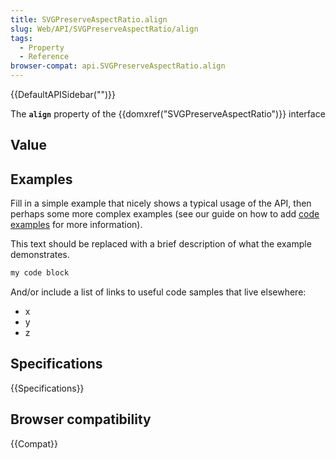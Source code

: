 ```yaml
---
title: SVGPreserveAspectRatio.align
slug: Web/API/SVGPreserveAspectRatio/align
tags:
  - Property
  - Reference
browser-compat: api.SVGPreserveAspectRatio.align
---
```

{{DefaultAPISidebar("")}}

The **`align`** property of the {{domxref("SVGPreserveAspectRatio")}} interface 

## Value



## Examples

Fill in a simple example that nicely shows a typical usage of the API, then perhaps some more complex examples (see our guide on how to add [code examples](/en-US/docs/MDN/Contribute/Structures/Code_examples) for more information).

This text should be replaced with a brief description of what the example demonstrates.

```js
my code block
```

And/or include a list of links to useful code samples that live elsewhere:

*   x
*   y
*   z

## Specifications

{{Specifications}}

## Browser compatibility

{{Compat}}


